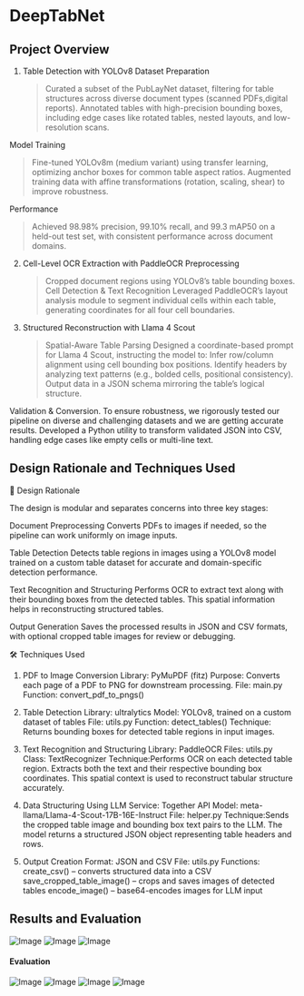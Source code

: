 # DeepTabNet
## Project Overview

1. Table Detection with YOLOv8
  Dataset Preparation
   >Curated a subset of the PubLayNet dataset, filtering for table structures across diverse document types (scanned PDFs,digital reports).
   >Annotated tables with high-precision bounding boxes, including edge cases like rotated tables, nested layouts, and low-resolution scans.

  Model Training
  >Fine-tuned YOLOv8m (medium variant) using transfer learning, optimizing anchor boxes for common table aspect ratios.
  >Augmented training data with affine transformations (rotation, scaling, shear) to improve robustness.

  Performance
  >Achieved 98.98% precision, 99.10% recall, and 99.3 mAP50 on a held-out test set, with consistent performance across document domains.

2. Cell-Level OCR Extraction with PaddleOCR
  Preprocessing
    >Cropped document regions using YOLOv8’s table bounding boxes.
    >Cell Detection & Text Recognition
    >Leveraged PaddleOCR’s layout analysis module to segment individual cells within each table, generating coordinates for all four cell boundaries.

3. Structured Reconstruction with Llama 4 Scout
    >Spatial-Aware Table Parsing
    >Designed a coordinate-based prompt for Llama 4 Scout, instructing the model to:
      >Infer row/column alignment using cell bounding box positions.
      >Identify headers by analyzing text patterns (e.g., bolded cells, positional consistency).
      >Output data in a JSON schema mirroring the table’s logical structure.

Validation & Conversion.
To ensure robustness, we rigorously tested our pipeline on diverse and challenging datasets and we are getting accurate results.
Developed a Python utility to transform validated JSON into CSV, handling edge cases like empty cells or multi-line text.

## Design Rationale and Techniques Used


🎯 Design Rationale

The design is modular and separates concerns into three key stages:

Document Preprocessing
Converts PDFs to images if needed, so the pipeline can work uniformly on image inputs.

Table Detection
Detects table regions in images using a YOLOv8 model trained on a custom table dataset for accurate and domain-specific detection performance.

Text Recognition and Structuring
Performs OCR to extract text along with their bounding boxes from the detected tables. This spatial information helps in reconstructing structured tables.

Output Generation
Saves the processed results in JSON and CSV formats, with optional cropped table images for review or debugging.

🛠 Techniques Used
1. PDF to Image Conversion
Library: PyMuPDF (fitz)
Purpose: Converts each page of a PDF to PNG for downstream processing.
File: main.py
Function: convert_pdf_to_pngs()

2. Table Detection
Library: ultralytics
Model: YOLOv8, trained on a custom dataset of tables
File: utils.py
Function: detect_tables()
Technique: Returns bounding boxes for detected table regions in input images.

3. Text Recognition and Structuring
Library: PaddleOCR
Files: utils.py
Class: TextRecognizer
Technique:Performs OCR on each detected table region.
Extracts both the text and their respective bounding box coordinates.
This spatial context is used to reconstruct tabular structure accurately.

4. Data Structuring Using LLM
Service: Together API
Model: meta-llama/Llama-4-Scout-17B-16E-Instruct
File: helper.py
Technique:Sends the cropped table image and bounding box text pairs to the LLM.
The model returns a structured JSON object representing table headers and rows.

5. Output Creation
Format: JSON and CSV
File: utils.py
Functions:
create_csv() – converts structured data into a CSV
save_cropped_table_image() – crops and saves images of detected tables
encode_image() – base64-encodes images for LLM input

## Results and Evaluation
![Image](https://github.com/user-attachments/assets/ffb3b29d-c626-45c9-8414-7107922ae179)
![Image](https://github.com/user-attachments/assets/b191c93d-bde0-4741-bdf2-48de7dd43eaf)
![Image](https://github.com/user-attachments/assets/6e378582-937b-4ae8-bbd1-bf1105dadaa7)
#### Evaluation
![Image](https://github.com/user-attachments/assets/9b1b97f4-4611-401b-b765-560780bdac4e)
![Image](https://github.com/user-attachments/assets/5137934d-d383-43b4-ba93-c4e3827dbbe2)
![Image](https://github.com/user-attachments/assets/549a3ded-fcbf-47db-b344-343effbde3ba)
![Image](https://github.com/user-attachments/assets/f269df49-3e33-48a2-ba12-4fcfa1fed172)
